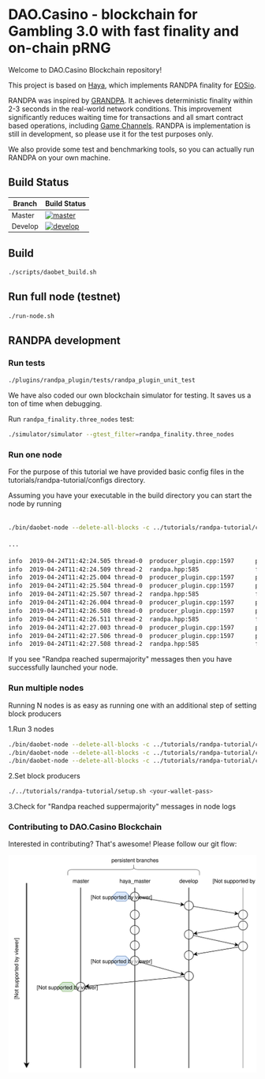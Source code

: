 # DAO.Casino - blockchain for Gambling 3.0 with fast finality and on-chain pRNG

Welcome to DAO.Casino Blockchain repository! 

This project is based on [Haya](https://github.com/mixbytes/haya), which implements RANDPA finality for [EOSio](https://github.com/EOSIO/eos).

RANDPA was inspired by [GRANDPA](https://github.com/w3f/consensus/blob/master/pdf/grandpa.pdf). It achieves deterministic finality within 2-3 seconds in the real-world network conditions. This improvement significantly reduces waiting time for transactions and all smart contract based operations, including [Game Channels](https://github.com/DaoCasino/Protocol). RANDPA is implementation is still in development, so please use it for the test purposes only.

We also provide some test and benchmarking tools, so you can actually run RANDPA on your own machine.

## Build Status

Branch|Build Status
---|---
Master|[![master](https://travis-ci.org/DaoCasino/DAObet.svg?branch=master)](https://travis-ci.org/DaoCasino/DAObet)
Develop|[![develop](https://travis-ci.org/DaoCasino/DAObet.svg?branch=develop)](https://travis-ci.org/DaoCasino/DAObet)

## Build

```bash
./scripts/daobet_build.sh
```

## Run full node (testnet)

```bash
./run-node.sh
```

## RANDPA development

### Run tests

```bash
./plugins/randpa_plugin/tests/randpa_plugin_unit_test
```

We have also coded our own blockchain simulator for testing. It 
saves us a ton of time when debugging.

Run `randpa_finality.three_nodes` test:

```bash
./simulator/simulator --gtest_filter=randpa_finality.three_nodes
 ```

### Run one node

For the purpose of this tutorial we have provided basic config files in the tutorials/randpa-tutorial/configs 
directory.

Assuming you have your executable in the build directory you can start the node
by running
 
```bash

./bin/daobet-node --delete-all-blocks -c ../tutorials/randpa-tutorial/configs/config0.ini

...

info  2019-04-24T11:42:24.505 thread-0  producer_plugin.cpp:1597      produce_block        ] Produced block 00000002c38eb2c3... #2 @ 2019-04-24T11:42:24.500 signed by eosio [trxs: 0, lib: 0, confirmed: 0]
info  2019-04-24T11:42:24.509 thread-2  randpa.hpp:585                finish_round         ] Randpa round reached supermajority, round num: 0, best block id: 00000002c38eb2c3cbebceb88129aa6d189c33d1449bb0397e0340cccc81840d, best block num: 2
info  2019-04-24T11:42:25.004 thread-0  producer_plugin.cpp:1597      produce_block        ] Produced block 000000039de520a9... #3 @ 2019-04-24T11:42:25.000 signed by eosio [trxs: 0, lib: 2, confirmed: 0]
info  2019-04-24T11:42:25.504 thread-0  producer_plugin.cpp:1597      produce_block        ] Produced block 000000043a87c431... #4 @ 2019-04-24T11:42:25.500 signed by eosio [trxs: 0, lib: 3, confirmed: 0]
info  2019-04-24T11:42:25.507 thread-2  randpa.hpp:585                finish_round         ] Randpa round reached supermajority, round num: 1, best block id: 000000039de520a9a62390ed3abc545ef3ae80428513fc35ba515edba09acd1c, best block num: 3
info  2019-04-24T11:42:26.004 thread-0  producer_plugin.cpp:1597      produce_block        ] Produced block 0000000590e6067f... #5 @ 2019-04-24T11:42:26.000 signed by eosio [trxs: 0, lib: 4, confirmed: 0]
info  2019-04-24T11:42:26.508 thread-0  producer_plugin.cpp:1597      produce_block        ] Produced block 00000006510daf43... #6 @ 2019-04-24T11:42:26.500 signed by eosio [trxs: 0, lib: 5, confirmed: 0]
info  2019-04-24T11:42:26.511 thread-2  randpa.hpp:585                finish_round         ] Randpa round reached supermajority, round num: 2, best block id: 0000000590e6067f9390cfe2e643de0ffc6dc5094ab750bd5bf1f3b159e62595, best block num: 5
info  2019-04-24T11:42:27.003 thread-0  producer_plugin.cpp:1597      produce_block        ] Produced block 00000007b7dbaaf8... #7 @ 2019-04-24T11:42:27.000 signed by eosio [trxs: 0, lib: 6, confirmed: 0]
info  2019-04-24T11:42:27.506 thread-0  producer_plugin.cpp:1597      produce_block        ] Produced block 00000008e2d399a5... #8 @ 2019-04-24T11:42:27.500 signed by eosio [trxs: 0, lib: 7, confirmed: 0]
info  2019-04-24T11:42:27.508 thread-2  randpa.hpp:585                finish_round         ] Randpa round reached supermajority, round num: 3, best block id: 00000007b7dbaaf833cfa95495192a2dd117fb81428c9ba6e25f141a0cd37e19, best block num: 7
```

If you see "Randpa reached supermajority" messages then you have successfully launched your node.

### Run multiple nodes

Running N nodes is as easy as running one with an additional step 
of setting block producers

1.Run 3 nodes

```bash
./bin/daobet-node --delete-all-blocks -c ../tutorials/randpa-tutorial/config0.ini
./bin/daobet-node --delete-all-blocks -c ../tutorials/randpa-tutorial/config1.ini
./bin/daobet-node --delete-all-blocks -c ../tutorials/randpa-tutorial/config2.ini
```

2.Set block producers

```bash
./../tutorials/randpa-tutorial/setup.sh <your-wallet-pass>
```

3.Check for "Randpa reached suppermajority" messages in node logs
  
### Contributing to DAO.Casino Blockchain

Interested in contributing? That's awesome! Please follow our git flow:

![Alt text](images/flow.svg)
